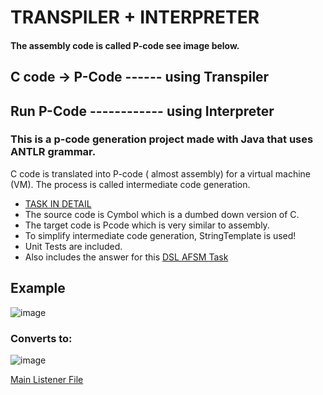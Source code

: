 # TRANSPILER + INTERPRETER
#### The assembly code is called P-code see image below.
## C code -> P-Code ------ using Transpiler
## Run P-Code ------------ using Interpreter
### This is a p-code generation project made with Java that uses ANTLR grammar. 
C code is translated into P-code ( almost assembly) for a virtual machine (VM). The process is called intermediate code generation.
- [TASK IN DETAIL](https://github.com/parasxdhikari/CompilerC/blob/main/CompilerQuestion.md)
- The source code is Cymbol which is a dumbed down version of C.
- The target code is Pcode which is very similar to assembly.
- To simplify intermediate code generation, StringTemplate is used!
- Unit Tests are included.
- Also includes the answer for this [DSL AFSM Task](https://github.com/parasxdhikari/CompilerC/blob/main/DSLAutomaten.md) 
  
## Example
![image](https://github.com/parasxdhikari/CompilerC/assets/88732757/031430e7-dcd6-495f-a8b5-cfbca188f001)

### Converts to:
![image](https://github.com/parasxdhikari/CompilerC/assets/88732757/165f3516-ae95-414f-b175-4af15596d110)

[Main Listener File](https://github.com/parasxdhikari/CompilerC/blob/main/src/main/java/zwischencode/Listener.java)
